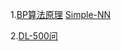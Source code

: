 
1.[BP算法原理](https://mattmazur.com/2015/03/17/a-step-by-step-backpropagation-example/)  [Simple-NN](https://github.com/mattm/simple-neural-network)

2.[DL-500问](https://github.com/scutan90/DeepLearning-500-questions)

